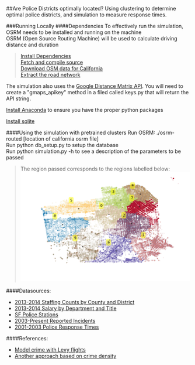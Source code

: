 ##Are Police Districts optimally located?
Using clustering to determine optimal police districts, and simulation to measure response times.

###Running Locally
####Dependencies
To effectively run the simulation, OSRM needs to be installed and running on the machine  
OSRM (Open Source Routing Machine) will be used to calculate driving distance and duration
>[Install Dependencies](https://github.com/Project-OSRM/osrm-backend/wiki/Building%20OSRM#mac-os-x-1071-1082)  
>[Fetch and compile source](https://github.com/Project-OSRM/osrm-backend/wiki/Building%20OSRM#fetch-the-source)  
>[Download OSM data for California](http://download.geofabrik.de/north-america/us/california.html)  
>[Extract the road network](https://github.com/Project-OSRM/osrm-backend/wiki/Running-OSRM#extracting-the-road-network)

The simulation also uses the [Google Distance Matrix API](https://developers.google.com/maps/documentation/distancematrix/). You will need to create a "gmaps_apikey" method in a filed called keys.py that will return the API string.

[Install Anaconda](http://continuum.io/downloads) to ensure you have the proper python packages

[Install sqlite](https://www.sqlite.org/download.html)

####Using the simulation with pretrained clusters
Run OSRM: ./osrm-routed [location of california osrm file]  
Run python db_setup.py to setup the database  
Run python simulation.py -h to see a description of the parameters to be passed
>The region passed corresponds to the regions labelled below:
![](https://raw.githubusercontent.com/paullianyang/SimPol/master/data/trained_clusters.png)



####Datasources:
* [2013-2014 Staffing Counts by County and District](http://post.ca.gov/Data/Sites/1/post_docs/hiring/le-employment-stats.pdf)
* [2013-2014 Salary by Department and Title](https://data.sfgov.org/City-Management-and-Ethics/Employee-Compensation/88g8-5mnd)
* [SF Police Stations](https://data.sfgov.org/Public-Safety/San-Francisco-Police-Stations/8xyy-6zfh)
* [2003-Present Reported Incidents](https://data.sfgov.org/Public-Safety/SFPD-Reported-Incidents-2003-to-Present/dyj4-n68b)
* [2001-2003 Police Response Times](http://sfcontroller.org/Modules/ShowDocument.aspx?documentid=1063)

####References:
* [Model crime with Levy flights](https://dl.dropboxusercontent.com/u/67300625/tum_summer_2012_levicrime.pdf)
* [Another approach based on crime density](http://ced.berkeley.edu/faculty/ratt/classes/c188/2009Posters/Visconti%20Zhang%20Poster.pdf)
